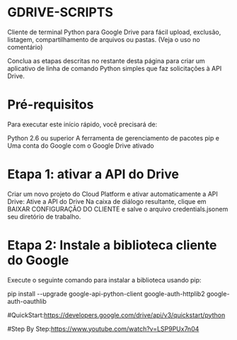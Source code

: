 # GDRIVE-SCRIPTS
Cliente de terminal Python para Google Drive para fácil upload, exclusão, listagem, compartilhamento de arquivos ou pastas. (Veja o uso no comentário)

Conclua as etapas descritas no restante desta página para criar um aplicativo de linha de comando Python simples que faz solicitações à API Drive.

# Pré-requisitos
Para executar este início rápido, você precisará de:

Python 2.6 ou superior
A ferramenta de gerenciamento de pacotes pip e Uma conta do Google com o Google Drive ativado

# Etapa 1: ativar a API do Drive
Criar um novo projeto do Cloud Platform e ativar automaticamente a API Drive:
Ative a API do Drive
Na caixa de diálogo resultante, clique em BAIXAR CONFIGURAÇÃO DO CLIENTE e salve o arquivo credentials.jsonem seu diretório de trabalho.

# Etapa 2: Instale a biblioteca cliente do Google
Execute o seguinte comando para instalar a biblioteca usando pip:

pip install --upgrade google-api-python-client google-auth-httplib2 google-auth-oauthlib

#QuickStart:https://developers.google.com/drive/api/v3/quickstart/python

#Step By Step:https://www.youtube.com/watch?v=LSP9PUx7n04
